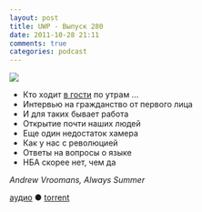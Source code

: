 ```yaml
---
layout: post
title: UWP - Выпуск 280
date: 2011-10-28 21:11
comments: true
categories: podcast
---
```

![](https://podcast.umputun.com/images/uwp/uwp280.jpeg)


- Кто ходит [в гости](http://lifehacker.ru/2011/10/27/podkast-42-vypusk-58-umputun-o-produktivnosti-podkastinge-i-upravlenii-programmistami/) по утрам ...
- Интервью на гражданство от первого лица
- И для таких бывает работа
- Открытие почти наших людей
- Еще один недостаток хамера
- Как у нас с революцией
- Ответы на вопросы о языке
- НБА скорее нет, чем да

_Andrew Vroomans, Always Summer_

[аудио](https://podcast.umputun.com/media/ump_podcast280.mp3) ● [torrent](http://archive.rucast.net/uwp/media/ump_podcast280.mp3.torrent)


<audio src="https://podcast.umputun.com/media/ump_podcast280.mp3" preload="none">
